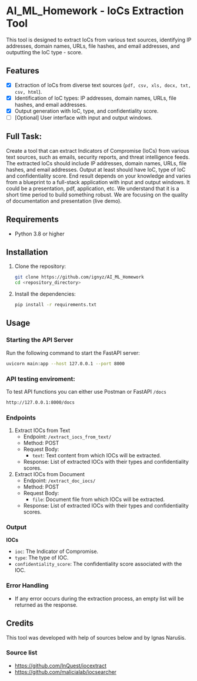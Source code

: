 # AI_ML_Homework - IoCs Extraction Tool

This tool is designed to extract IoCs from various text sources, identifying IP addresses, domain names, URLs, file hashes, and email addresses, and outputting the IoC type - score.

## Features

- [x] Extraction of IoCs from diverse text sources (`pdf, csv, xls, docx, txt, csv, html`).
- [x] Identification of IoC types: IP addresses, domain names, URLs, file hashes, and email addresses.
- [x] Output generation with IoC, type, and confidentiality score.
- [ ] [Optional] User interface with input and output windows.

## Full Task:
Create a tool that can extract Indicators of Compromise (IoCs) from various text sources, such as emails, security reports, and threat intelligence feeds. The extracted IoCs should include IP addresses, domain names, URLs, file hashes, and email addresses. Output at least should have IoC, type of IoC and confidentiality score.
End result depends on your knowledge and varies from a blueprint to a full-stack application with input and output windows. It could be a presentation, pdf, application, etc. We understand that it is a short time period to build something robust. We are focusing on the quality of documentation and presentation (live demo).


## Requirements

- Python 3.8 or higher

## Installation

1. Clone the repository:

    ```bash
    git clone https://github.com/ignyz/AI_ML_Homework
    cd <repository_directory>
    ```

2. Install the dependencies:

    ```bash
    pip install -r requirements.txt
    ```

## Usage

### Starting the API Server

Run the following command to start the FastAPI server:

```bash
uvicorn main:app --host 127.0.0.1 --port 8000
```
### API testing enviroment:
To test API functions you can either use Postman or FastAPI `/docs`

```bash 
http://127.0.0.1:8000/docs
```
### Endpoints
1. Extract IOCs from Text
   - Endpoint: `/extract_iocs_from_text/`
   - Method: POST
   - Request Body:
     - `text`: Text content from which IOCs will be extracted.
   - Response: List of extracted IOCs with their types and confidentiality scores.
2. Extract IOCs from Document
   - Endpoint: `/extract_doc_iocs/`
   - Method: POST
   - Request Body:
     - `file`: Document file from which IOCs will be extracted.
   - Response: List of extracted IOCs with their types and confidentiality scores.
### Output 
**IOCs**
   - `ioc`: The Indicator of Compromise.
   - `type`: The type of IOC.
   - `confidentiality_score`: The confidentiality score associated with the IOC.
### Error Handling
   - If any error occurs during the extraction process, an empty list will be returned as the response.

## Credits

This tool was developed with help of sources below and by Ignas Narušis.

### Source list
- https://github.com/InQuest/iocextract
- https://github.com/malicialab/iocsearcher
